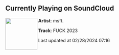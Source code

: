 ## Currently Playing on SoundCloud

[<img align="left" width="100" src="https://i1.sndcdn.com/artworks-P7KV8b9RMGyKMzx9-dkXyhQ-t500x500.jpg">](https://soundcloud.com/itsmsft/fuck-2023)

**Artist**: msft. 

**Track**: FUCK 2023

Last updated at 02/28/2024 07:16
